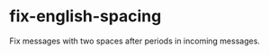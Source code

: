 fix-english-spacing
===================

Fix messages with two spaces after periods in incoming messages.
